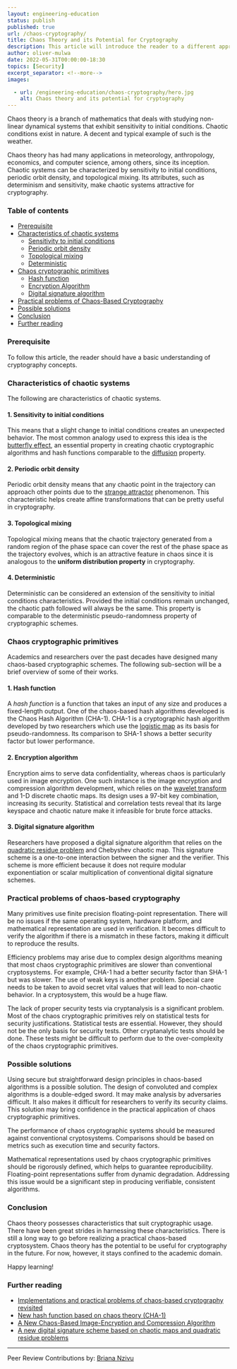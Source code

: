 ```yaml
---
layout: engineering-education
status: publish
published: true
url: /chaos-cryptography/
title: Chaos Theory and its Potential for Cryptography
description: This article will introduce the reader to a different approach to cryptography in a simplistic, palatable way.
author: oliver-mulwa
date: 2022-05-31T00:00:00-18:30
topics: [Security]
excerpt_separator: <!--more-->
images:

  - url: /engineering-education/chaos-cryptography/hero.jpg
    alt: Chaos theory and its potential for cryptography
---
```

Chaos theory is a branch of mathematics that deals with studying non-linear dynamical systems that exhibit sensitivity to initial conditions. Chaotic conditions exist in nature. A decent and typical example of such is the weather. 
<!--more-->
Chaos theory has had many applications in meteorology, anthropology, economics, and computer science, among others, since its inception. Chaotic systems can be characterized by sensitivity to initial conditions, periodic orbit density, and topological mixing. Its attributes, such as determinism and sensitivity, make chaotic systems attractive for cryptography.

### Table of contents
- [Prerequisite](#prerequisite)
- [Characteristics of chaotic systems](#characteristics-of-chaotic-systems)
  - [Sensitivity to initial conditions](#sensitivity-to-initial-conditions)
  - [Periodic orbit density](#periodic-orbit-density)
  - [Topological mixing](#topological-mixing)
  - [Deterministic](#deterministic)
- [Chaos cryptographic primitives](#chaos-cryptographic-primitives)
  - [Hash function](#hash-function)
  - [Encryption Algorithm](#encryption-algorithm)
  - [Digital signature algorithm](#digital-signature-algorithm)
- [Practical problems of Chaos-Based Cryptography](#practical-problems-of-chaos-based-cryptography)
- [Possible solutions](#possible-solutions)
- [Conclusion](#conclusion)
- [Further reading](#further-reading)


### Prerequisite
To follow this article, the reader should have a basic understanding of cryptography concepts.

### Characteristics of chaotic systems
The following are characteristics of chaotic systems.

#### 1. Sensitivity to initial conditions
This means that a slight change to initial conditions creates an unexpected behavior. The most common analogy used to express this idea is the [butterfly effect](https://fractalfoundation.org/resources/what-is-chaos-theory/), an essential property in creating chaotic cryptographic algorithms and hash functions comparable to the [diffusion](https://cryptography.fandom.com/wiki/Confusion_and_diffusion) property.

#### 2. Periodic orbit density
Periodic orbit density means that any chaotic point in the trajectory can approach other points due to the [strange attractor](https://www.stsci.edu/~lbradley/seminar/attractors.html) phenomenon. This characteristic helps create affine transformations that can be pretty useful in cryptography.

#### 3. Topological mixing
Topological mixing means that the chaotic trajectory generated from a random region of the phase space can cover the rest of the phase space as the trajectory evolves, which is an attractive feature in chaos since it is analogous to the **uniform distribution property** in cryptography.

#### 4. Deterministic
Deterministic can be considered an extension of the sensitivity to initial conditions characteristics. Provided the initial conditions remain unchanged, the chaotic path followed will always be the same. This property is comparable to the deterministic pseudo-randomness property of cryptographic schemes.

### Chaos cryptographic primitives
Academics and researchers over the past decades have designed many chaos-based cryptographic schemes. The following sub-section will be a brief overview of some of their works.

#### 1. Hash function
A *hash function* is a function that takes an input of any size and produces a fixed-length output. One of the chaos-based hash algorithms developed is the Chaos Hash Algorithm (CHA-1). CHA-1 is a cryptographic hash algorithm developed by two researchers which use the [logistic map](https://mathworld.wolfram.com/LogisticMap.html) as its basis for pseudo-randomness. Its comparison to SHA-1 shows a better security factor but lower performance.

#### 2. Encryption algorithm
Encryption aims to serve data confidentiality, whereas chaos is particularly used in image encryption. One such instance is the image encryption and compression algorithm development, which relies on the [wavelet transform](https://en.wikipedia.org/wiki/Wavelet_transform) and 1-D discrete chaotic maps. Its design uses a 97-bit key combination, increasing its security. Statistical and correlation tests reveal that its large keyspace and chaotic nature make it infeasible for brute force attacks.

#### 3. Digital signature algorithm
Researchers have proposed a digital signature algorithm that relies on the [quadratic residue problem](https://en.wikipedia.org/wiki/Quadratic_residuosity_problem) and Chebyshev chaotic map. This signature scheme is a one-to-one interaction between the signer and the verifier. This scheme is more efficient because it does not require modular exponentiation or scalar multiplication of conventional digital signature schemes.

### Practical problems of chaos-based cryptography
Many primitives use finite precision floating-point representation. There will be no issues if the same operating system, hardware platform, and mathematical representation are used in verification. It becomes difficult to verify the algorithm if there is a mismatch in these factors, making it difficult to reproduce the results.

Efficiency problems may arise due to complex design algorithms meaning that most chaos cryptographic primitives are slower than conventional cryptosystems. For example, CHA-1 had a better security factor than SHA-1 but was slower. The use of weak keys is another problem. Special care needs to be taken to avoid secret vital values that will lead to non-chaotic behavior. In a cryptosystem, this would be a huge flaw.

The lack of proper security tests via cryptanalysis is a significant problem. Most of the chaos cryptographic primitives rely on statistical tests for security justifications. Statistical tests are essential. However, they should not be the only basis for security tests. Other cryptanalytic tests should be done. These tests might be difficult to perform due to the over-complexity of the chaos cryptographic primitives.

### Possible solutions
Using secure but straightforward design principles in chaos-based algorithms is a possible solution. The design of convoluted and complex algorithms is a double-edged sword. It may make analysis by adversaries difficult. It also makes it difficult for researchers to verify its security claims. This solution may bring confidence in the practical application of chaos cryptographic primitives.

The performance of chaos cryptographic systems should be measured against conventional cryptosystems. Comparisons should be based on metrics such as execution time and security factors.

Mathematical representations used by chaos cryptographic primitives should be rigorously defined, which helps to guarantee reproducibility. Floating-point representations suffer from dynamic degradation. Addressing this issue would be a significant step in producing verifiable, consistent algorithms.

### Conclusion
Chaos theory possesses characteristics that suit cryptographic usage. There have been great strides in harnessing these characteristics. There is still a long way to go before realizing a practical chaos-based cryptosystem. Chaos theory has the potential to be useful for cryptography in the future. For now, however, it stays confined to the academic domain.

Happy learning!

### Further reading
- [Implementations and practical problems of chaos-based cryptography revisited](https://www.sciencedirect.com/science/article/abs/pii/S2214212619306544)
- [New hash function based on chaos theory (CHA-1)](https://www.researchgate.net/publication/253155858_New_hash_function_based_on_chaos_theory_CHA-1)
- [A New Chaos-Based Image-Encryption and Compression Algorithm](https://www.hindawi.com/journals/jece/2012/179693/) 
- [A new digital signature scheme based on chaotic maps and quadratic residue problems](https://www.naturalspublishing.com/files/published/317re1c6x421q3.pdf)

---
Peer Review Contributions by: [Briana Nzivu](/engineering-education/authors/briana-nzivu/)
